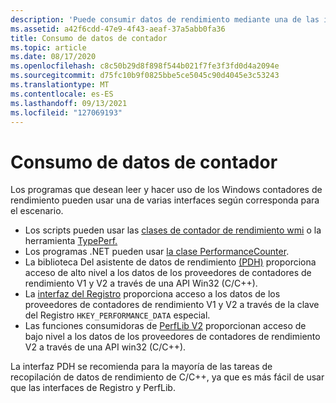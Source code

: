 ```yaml
---
description: 'Puede consumir datos de rendimiento mediante una de las interfaces siguientes: La interfaz del asistente de datos de rendimiento (PDH), que proporciona acceso de alto nivel a los datos de los proveedores de contadores de rendimiento de la versión 1 y la versión 2. La interfaz del Registro, que proporciona acceso de bajo nivel a los datos de los proveedores de contadores de rendimiento. La interfaz de la biblioteca de rendimiento, que proporciona acceso directo a los datos de los proveedores de contadores de rendimiento de la versión 2. La interfaz PDH es más fácil de usar que la interfaz del Registro y se recomienda para la mayoría de las tareas de recopilación de datos de rendimiento. La interfaz PDH es básicamente una abstracción de nivel superior de la funcionalidad que proporciona la interfaz del Registro. Use la interfaz de la biblioteca de rendimiento solo si no puede usar las funciones de capa de abstracción de PDH.'
ms.assetid: a42f6cdd-47e9-4f43-aeaf-37a5abb0fa36
title: Consumo de datos de contador
ms.topic: article
ms.date: 08/17/2020
ms.openlocfilehash: c8c50b29d8f898f544b021f7fe3f3fd0d4a2094e
ms.sourcegitcommit: d75fc10b9f0825bbe5ce5045c90d4045e3c53243
ms.translationtype: MT
ms.contentlocale: es-ES
ms.lasthandoff: 09/13/2021
ms.locfileid: "127069193"
---
```

# <a name="consuming-counter-data"></a>Consumo de datos de contador

Los programas que desean leer y hacer uso de los Windows contadores de rendimiento pueden usar una de varias interfaces según corresponda para el escenario.

- Los scripts pueden usar las [clases de contador de rendimiento wmi](/windows/desktop/WmiSdk/monitoring-performance-data) o la herramienta [TypePerf.](/windows-server/administration/windows-commands/typeperf)
- Los programas .NET pueden usar [la clase PerformanceCounter](/dotnet/api/system.diagnostics.performancecounter).
- La biblioteca Del asistente de datos de rendimiento [(PDH)](using-the-pdh-functions-to-consume-counter-data.md) proporciona acceso de alto nivel a los datos de los proveedores de contadores de rendimiento V1 y V2 a través de una API Win32 (C/C++).
- La [interfaz del Registro](using-the-registry-functions-to-consume-counter-data.md) proporciona acceso a los datos de los proveedores de contadores de rendimiento V1 y V2 a través de la clave del Registro `HKEY_PERFORMANCE_DATA` especial.
- Las funciones consumidoras de [PerfLib V2](using-the-perflib-functions-to-consume-counter-data.md) proporcionan acceso de bajo nivel a los datos de los proveedores de contadores de rendimiento V2 a través de una API win32 (C/C++).

La interfaz PDH se recomienda para la mayoría de las tareas de recopilación de datos de rendimiento de C/C++, ya que es más fácil de usar que las interfaces de Registro y PerfLib.
